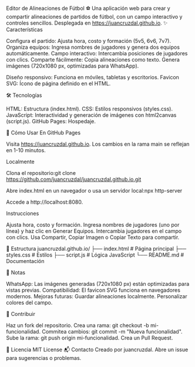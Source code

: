 Editor de Alineaciones de Fútbol ⚽
Una aplicación web para crear y compartir alineaciones de partidos de fútbol, con un campo interactivo y controles sencillos. Desplegada en https://juancruzdal.github.io.
✨ Características

Configura el partido: Ajusta hora, costo y formación (5v5, 6v6, 7v7).
Organiza equipos: Ingresa nombres de jugadores y genera dos equipos automáticamente.
Campo interactivo: Intercambia posiciones de jugadores con clics.
Comparte fácilmente:
Copia alineaciones como texto.
Genera imágenes (720x1080 px, optimizadas para WhatsApp).


Diseño responsivo: Funciona en móviles, tabletas y escritorios.
Favicon SVG: Ícono de página definido en el HTML.

🛠 Tecnologías

HTML: Estructura (index.html).
CSS: Estilos responsivos (styles.css).
JavaScript: Interactividad y generación de imágenes con html2canvas (script.js).
GitHub Pages: Hospedaje.

🚀 Cómo Usar
En GitHub Pages

Visita https://juancruzdal.github.io.
Los cambios en la rama main se reflejan en 1-10 minutos.

Localmente

Clona el repositorio:git clone https://github.com/juancruzdal/juancruzdal.github.io.git


Abre index.html en un navegador o usa un servidor local:npx http-server

Accede a http://localhost:8080.

Instrucciones

Ajusta hora, costo y formación.
Ingresa nombres de jugadores (uno por línea) y haz clic en Generar Equipos.
Intercambia jugadores en el campo con clics.
Usa Compartir, Copiar Imagen o Copiar Texto para compartir.

📂 Estructura
juancruzdal.github.io/
├── index.html      # Página principal
├── styles.css      # Estilos
├── script.js       # Lógica JavaScript
└── README.md       # Documentación

📝 Notas

WhatsApp: Las imágenes generadas (720x1080 px) están optimizadas para vistas previas.
Compatibilidad: El favicon SVG funciona en navegadores modernos.
Mejoras futuras:
Guardar alineaciones localmente.
Personalizar colores del campo.



🤝 Contribuir

Haz un fork del repositorio.
Crea una rama: git checkout -b mi-funcionalidad.
Commitea cambios: git commit -m "Nueva funcionalidad".
Sube la rama: git push origin mi-funcionalidad.
Crea un Pull Request.

📜 Licencia
MIT License
📬 Contacto
Creado por juancruzdal. Abre un issue para sugerencias o problemas.
